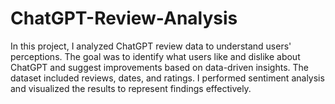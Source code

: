 # ChatGPT-Review-Analysis
In this project, I analyzed ChatGPT review data to understand users' perceptions. The goal was to identify what users like and dislike about ChatGPT and suggest improvements based on data-driven insights. The dataset included reviews, dates, and ratings. I performed sentiment analysis and visualized the results to represent findings effectively.
